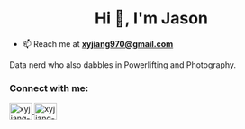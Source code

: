 <h1 align="center">Hi 👋, I'm Jason</h1>

- 📫 Reach me at **xyjiang970@gmail.com**

Data nerd who also dabbles in Powerlifting and Photography.

<h3 align="left">Connect with me:</h3>
<p align="left">
<a href="https://www.linkedin.com/in/xyjiang/" target="blank"><img align="center" src="https://raw.githubusercontent.com/rahuldkjain/github-profile-readme-generator/master/src/images/icons/Social/linked-in-alt.svg" alt="xyjiang-linkedin" height="30" width="40"/>
<a href="https://vsco.co/xyjiang970/gallery" target="blank"><img align="center" src="https://www.svgrepo.com/show/306943/vsco.svg" alt="xyjiang-vsco" height="30" width="40"/>
</p>
